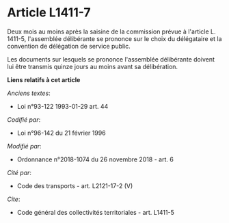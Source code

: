 # Article L1411-7

Deux mois au moins après la saisine de la commission prévue à l'article L. 1411-5, l'assemblée délibérante se prononce sur le
choix du délégataire et la convention de délégation de service public.

Les documents sur lesquels se prononce l'assemblée délibérante doivent lui être transmis quinze jours au moins avant sa
délibération.

**Liens relatifs à cet article**

_Anciens textes_:

  - Loi n°93-122 1993-01-29 art. 44

_Codifié par_:

  - Loi n°96-142 du 21 février 1996

_Modifié par_:

  - Ordonnance n°2018-1074 du 26 novembre 2018 - art. 6

_Cité par_:

  - Code des transports - art. L2121-17-2 (V)

_Cite_:

  - Code général des collectivités territoriales - art. L1411-5
